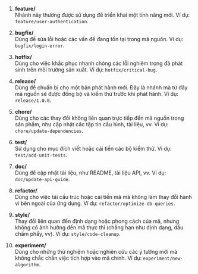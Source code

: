 1. **feature/**  
   Nhánh này thường được sử dụng để triển khai một tính năng mới. 
   Ví dụ: `feature/user-authentication`.

2. **bugfix/**  
   Dùng để sửa lỗi hoặc các vấn đề đang tồn tại trong mã nguồn. 
   Ví dụ: `bugfix/login-error`.

3. **hotfix/**  
   Dùng cho việc khắc phục nhanh chóng các lỗi nghiêm trọng đã phát sinh trên môi trường sản xuất. 
   Ví dụ: `hotfix/critical-bug`.

4. **release/**  
   Dùng để chuẩn bị cho một bản phát hành mới. Đây là nhánh mà từ đây mã nguồn sẽ được đồng bộ và kiểm thử trước khi phát hành. 
   Ví dụ: `release/1.0.0`.


5. **chore/**  
   Dùng cho các thay đổi không liên quan trực tiếp đến mã nguồn trong sản phẩm, như cập nhật các tập tin cấu hình, tài liệu, vv. 
   Ví dụ: `chore/update-dependencies`.

6. **test/**  
   Sử dụng cho mục đích viết hoặc cải tiến các bộ kiểm thử. 
   Ví dụ: `test/add-unit-tests`.

7. **doc/**  
   Dùng để cập nhật tài liệu, như README, tài liệu API, vv. 
   Ví dụ: `doc/update-api-guide`.

8. **refactor/**  
   Dùng cho việc tái cấu trúc hoặc cải tiến mã mà không làm thay đổi hành vi bên ngoài của ứng dụng. 
   Ví dụ: `refactor/optimize-db-queries`.

9. **style/**  
   Thay đổi liên quan đến định dạng hoặc phong cách của mã, nhưng không có ảnh hưởng đến mã thực thi (chẳng hạn như định dạng, dấu chấm phẩy, vv). 
   Ví dụ: `style/code-cleanup`.

10. **experiment/**  
    Dùng cho những thử nghiệm hoặc nghiên cứu các ý tưởng mới mà không chắc chắn việc tích hợp vào mã chính. 
    Ví dụ: `experiment/new-algorithm`.


